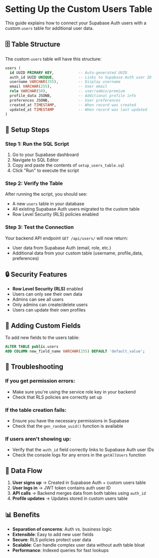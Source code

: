 # Setting Up the Custom Users Table

This guide explains how to connect your Supabase Auth users with a custom `users` table for additional user data.

## 🗄️ Table Structure

The custom `users` table will have this structure:
```sql
users (
  id UUID PRIMARY KEY,           -- Auto-generated UUID
  auth_id UUID UNIQUE,           -- Links to Supabase Auth user ID
  username VARCHAR(255),         -- Display username
  email VARCHAR(255),            -- User email
  role VARCHAR(50),              -- user/admin/premium
  profile_data JSONB,            -- Additional profile info
  preferences JSONB,             -- User preferences
  created_at TIMESTAMP,          -- When record was created
  updated_at TIMESTAMP           -- When record was last updated
)
```

## 🚀 Setup Steps

### Step 1: Run the SQL Script
1. Go to your Supabase dashboard
2. Navigate to SQL Editor
3. Copy and paste the contents of `setup_users_table.sql`
4. Click "Run" to execute the script

### Step 2: Verify the Table
After running the script, you should see:
- A new `users` table in your database
- All existing Supabase Auth users migrated to the custom table
- Row Level Security (RLS) policies enabled

### Step 3: Test the Connection
Your backend API endpoint `GET /api/users/` will now return:
- User data from Supabase Auth (email, role, etc.)
- Additional data from your custom table (username, profile_data, preferences)

## 🔒 Security Features

- **Row Level Security (RLS)** enabled
- Users can only see their own data
- Admins can see all users
- Only admins can create/delete users
- Users can update their own profiles

## 📝 Adding Custom Fields

To add new fields to the users table:
```sql
ALTER TABLE public.users 
ADD COLUMN new_field_name VARCHAR(255) DEFAULT 'default_value';
```

## 🐛 Troubleshooting

### If you get permission errors:
- Make sure you're using the service role key in your backend
- Check that RLS policies are correctly set up

### If the table creation fails:
- Ensure you have the necessary permissions in Supabase
- Check that the `gen_random_uuid()` function is available

### If users aren't showing up:
- Verify that the `auth_id` field correctly links to Supabase Auth user IDs
- Check the console logs for any errors in the `getAllUsers` function

## 🔄 Data Flow

1. **User signs up** → Created in Supabase Auth + custom users table
2. **User logs in** → JWT token contains auth user ID
3. **API calls** → Backend merges data from both tables using `auth_id`
4. **Profile updates** → Updates stored in custom users table

## 📊 Benefits

- **Separation of concerns**: Auth vs. business logic
- **Extensible**: Easy to add new user fields
- **Secure**: RLS policies protect user data
- **Scalable**: Can handle complex user data without auth table bloat
- **Performance**: Indexed queries for fast lookups
